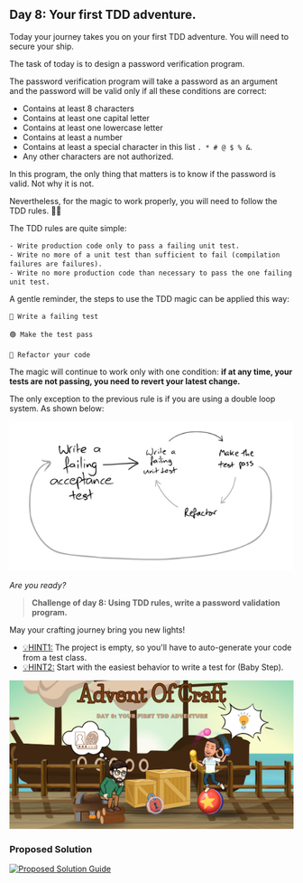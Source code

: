 ## Day 8: Your first TDD adventure.

Today your journey takes you on your first TDD adventure.
You will need to secure your ship.

The task of today is to design a password verification program. 

The password verification program will take a password as an argument and 
the password will be valid only if all these conditions are correct:

- Contains at least 8 characters
- Contains at least one capital letter
- Contains at least one lowercase letter
- Contains at least a number
- Contains at least a special character in this list `. * # @ $ % &`.
- Any other characters are not authorized.

In this program, the only thing that matters is to know if the password is valid.
Not why it is not.

Nevertheless, for the magic to work properly, you will need to follow the TDD rules. 🧙‍♂️

The TDD rules are quite simple:

    - Write production code only to pass a failing unit test.
    - Write no more of a unit test than sufficient to fail (compilation failures are failures).
    - Write no more production code than necessary to pass the one failing unit test.

A gentle reminder, the steps to use the TDD magic can be applied this way:

    🔴 Write a failing test

    🟢 Make the test pass

    🔵 Refactor your code

The magic will continue to work only with one condition:
**if at any time, your tests are not passing, you need to revert your latest change.**

The only exception to the previous rule is if you are using a double loop system. 
As shown below:

![TDD Double Loop](img/double_loop.png)


_Are you ready?_

>**Challenge of day 8: Using TDD rules, write a password validation program.**

May your crafting journey bring you new lights!

- <u>💡HINT1:</u> The project is empty, so you'll have to auto-generate your code from a test class.
- <u>💡HINT2:</u> Start with the easiest behavior to write a test for (Baby Step).

![snippet of the day](snippet.png)

### Proposed Solution
[![Proposed Solution Guide](../../../img/proposed-solution.png)](../../../solution/day08/docs/step-by-step.md)